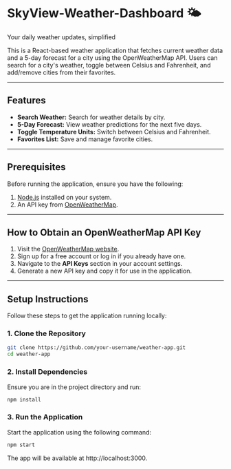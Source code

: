 # SkyView-Weather-Dashboard 🌤️
Your daily weather updates, simplified

This is a React-based weather application that fetches current weather data and a 5-day forecast for a city using the OpenWeatherMap API. Users can search for a city's weather, toggle between Celsius and Fahrenheit, and add/remove cities from their favorites.

---

## Features
- **Search Weather:** Search for weather details by city.
- **5-Day Forecast:** View weather predictions for the next five days.
- **Toggle Temperature Units:** Switch between Celsius and Fahrenheit.
- **Favorites List:** Save and manage favorite cities.

---

## Prerequisites
Before running the application, ensure you have the following:
1. [Node.js](https://nodejs.org/) installed on your system.
2. An API key from [OpenWeatherMap](https://openweathermap.org/).

---

## How to Obtain an OpenWeatherMap API Key

1. Visit the [OpenWeatherMap website](https://openweathermap.org/).
2. Sign up for a free account or log in if you already have one.
3. Navigate to the **API Keys** section in your account settings.
4. Generate a new API key and copy it for use in the application.

---

## Setup Instructions

Follow these steps to get the application running locally:

### 1. Clone the Repository
```bash
git clone https://github.com/your-username/weather-app.git
cd weather-app

````
### 2. Install Dependencies
Ensure you are in the project directory and run:

```bash
npm install
```
### 3. Run the Application
Start the application using the following command:

```bash
npm start
```
The app will be available at http://localhost:3000.
